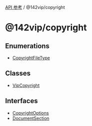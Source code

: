 [API 参考](../wiki/Home) / @142vip/copyright

# @142vip/copyright

## Enumerations

* [CopyrightFileType](../wiki/@142vip.copyright.Enumeration.CopyrightFileType)

## Classes

* [VipCopyright](../wiki/@142vip.copyright.Class.VipCopyright)

## Interfaces

* [CopyrightOptions](../wiki/@142vip.copyright.Interface.CopyrightOptions)
* [DocumentSection](../wiki/@142vip.copyright.Interface.DocumentSection)
